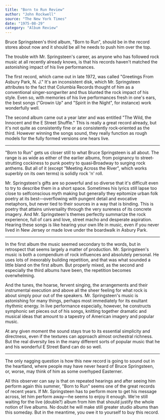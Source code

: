 ```yaml
---
title: "Born to Run Review"
author: "John Rockwell"
source: "The New York Times"
date: "1975-08-29"
category: "Album Review"
---
```


Bruce Springsteen's third album, "Born to Run", should be in the record stores about now and it should be all he needs to push him over the top.

The trouble with Mr. Springsteen's career, as anyone who has followed rock music at all recently already knows, is that his records haven't matched the astonishing impact of his live performances.

The first record, which came out in late 1972, was called "Greetings From Asbury Park, N. J." It's an inconsistent disk, which Mr. Springsteen attributes to the fact that Columbia Records thought of him as a conventional singer‐songwriter and thus blunted the rock impact of his style. Even so, with memories of his live performances fresh in one's ears, the best songs ("Growin Up" and "Spirit in the Night", for instance) work wonderfully well.

The second album came out a year later and was entitled "The Wild, the Innocent and the E Street Shuffle." This is really a great record already, but it's not quite as consistently fine or as consistently rock‐oriented as the third. However winning the songs sound, they really function as rough models for the fully formed versions one hears live.

---

"Born to Run" gets us closer still to what Bruce Springsteen is all about. The range is as wide as either of the earlier albums, from poignancy to street‐strutting cockiness to punk poetry to quasi‐Broadway to surging rock anthems. But all of it (except "Meeting Across the River", which works superbly on its own terms) is solidly rock 'n' roll.

Mr. Springsteen's gifts are so powerful and so diverse that it's difficult even to try to describe them in a short space. Sometimes his lyrics still lapse too close to selfconscious myth making but generally they epitomize urban folk poetry at its best—overflowing with pungent detail and evocative metaphors, but never tied to their sources in a way that is binding. This is poetry that attains universality through the very sureness of its concrete imagery. And Mr. Springsteen's themes perfectly summarize the rock experience, full of cars and love, street macho and desperate aspiration. Hearing these songs is like hearing your own life in music, even if you never lived in New Jersey or made love under the boardwalk in Asbury Park.

---

In the first album the music seemed secondary to the words, but in retrospect that seems largely a matter of production. Mr. Springsteen's music is both a compendium of rock influences and absolutely personal. He uses lots of inexorably building repetition, and that was what sounded a little bland on the first album. But properly mixed, as the second and especially the third albums have been, the repetition becomes overwhelming.

And the tunes, the hoarse, fervent singing, the arrangements and their instrumental execution and above all the sheer feeling for what rock is about simply pour out of the speakers. Mr. Springsteen's music is astonishing for many things, perhaps most immediately for its exultant rhythmic energy. In live performance especially, however, he constructs symphonic set pieces out of his songs, knitting together dramatic and musical ideas that amount to a tapestry of American imagery and popular music.

At any given moment the sound stays true to its essential simplicity and directness, even if the textures can approach almost orchestral richness. But the real diversity lies in the many different sorts of popular music that he and his wonderful E Street Band can do so well.

---

The only nagging question is how this new record is going to sound out in the heartland, where people may have never heard of Bruce Springsteen, or, worse, may think of him as some overhyped Easterner.

All this observer can say is that on repeated hearings and after seeing him perform again this summer, "Born to Run" seems one of the great records of recent years. If Mr. Springsteen has to perform more to get his message across, let him perform away—he seems to enjoy it enough. We're still waiting for the live (double?) album from him that should justify the whole notion of live albums. No doubt he will make still greater studio albums than this someday. But in the meantime, you owe it to yourself to buy this record.
